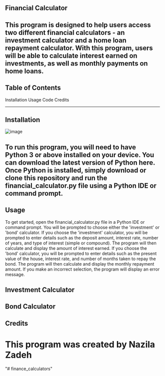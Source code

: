 
Financial Calculator
----------------------
This program is designed to help users access two different financial calculators - an investment calculator and a home loan repayment calculator. With this program, users will be able to calculate interest earned on investments, as well as monthly payments on home loans.
----------------------------------------------------------------------------------------------------------------

Table of Contents
-------------------
Installation
Usage
Code 
Credits

----------------------------------------------------------------------------------------------------------------
Installation
----------------
![image](https://github.com/Nazilauk/finance_calculators/assets/127387087/4ea4f8e0-57e3-42c4-a2c2-4cc92642effa)





To run this program, you will need to have Python 3 or above installed on your device. You can download the latest version of Python here. Once Python is installed, simply download or clone this repository and run the financial_calculator.py file using a Python IDE or command prompt.
------------------------------------------------------------------------------------------------------------------
Usage
---------



To get started, open the financial_calculator.py file in a Python IDE or command prompt.
You will be prompted to choose either the 'investment' or 'bond' calculator.
If you choose the 'investment' calculator, you will be prompted to enter details such as the deposit amount, interest rate, number of years, and type of interest (simple or compound). The program will then calculate and display the amount of interest earned.
If you choose the 'bond' calculator, you will be prompted to enter details such as the present value of the house, interest rate, and number of months taken to repay the bond. The program will then calculate and display the monthly repayment amount.
If you make an incorrect selection, the program will display an error message.


Investment Calculator
------------------------

Bond Calculator
-------------------------

Credits
----------------
This program was created by Nazila Zadeh
===========================================




"# finance_calculators" 
